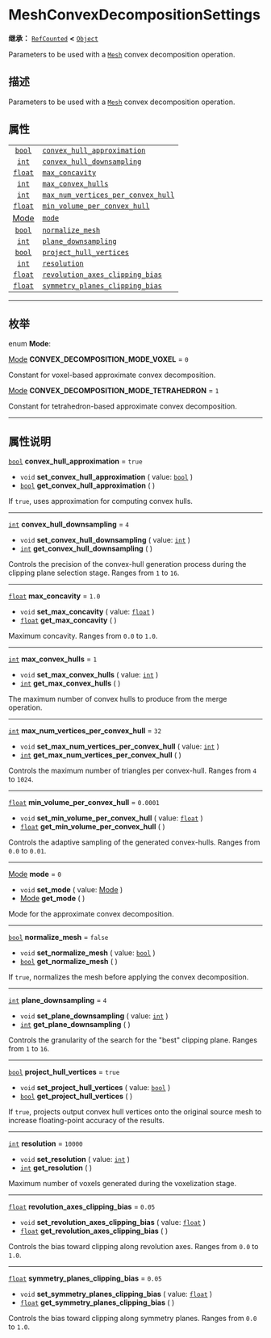 <!-- ⚠ 请勿编辑本文件 ⚠ -->
<!-- 本文档使用脚本从 WeDot 引擎源码仓库生成。 -->
<!-- 生成脚本：https://github.com/WeDot-Engine/WeDot/tree/master/doc/tools/make_md.py； -->
<!-- 原文件：https://github.com/WeDot-Engine/WeDot/tree/master/doc/classes/MeshConvexDecompositionSettings.xml。 -->

<div id="_class_meshconvexdecompositionsettings"></div>

# MeshConvexDecompositionSettings

**继承：** [`RefCounted`](class_refcounted.md) **<** [`Object`](class_object.md)

Parameters to be used with a [`Mesh`](class_mesh.md) convex decomposition operation.

## 描述

Parameters to be used with a [`Mesh`](class_mesh.md) convex decomposition operation.

## 属性

|||
|:-:|:--|
| [`bool`](class_bool.md)                            | [`convex_hull_approximation`](class_meshconvexdecompositionsettings.md#class_meshconvexdecompositionsettings_property_convex_hull_approximation)               | ``true``   |
| [`int`](class_int.md)                              | [`convex_hull_downsampling`](class_meshconvexdecompositionsettings.md#class_meshconvexdecompositionsettings_property_convex_hull_downsampling)                 | ``4``      |
| [`float`](class_float.md)                          | [`max_concavity`](class_meshconvexdecompositionsettings.md#class_meshconvexdecompositionsettings_property_max_concavity)                                       | ``1.0``    |
| [`int`](class_int.md)                              | [`max_convex_hulls`](class_meshconvexdecompositionsettings.md#class_meshconvexdecompositionsettings_property_max_convex_hulls)                                 | ``1``      |
| [`int`](class_int.md)                              | [`max_num_vertices_per_convex_hull`](class_meshconvexdecompositionsettings.md#class_meshconvexdecompositionsettings_property_max_num_vertices_per_convex_hull) | ``32``     |
| [`float`](class_float.md)                          | [`min_volume_per_convex_hull`](class_meshconvexdecompositionsettings.md#class_meshconvexdecompositionsettings_property_min_volume_per_convex_hull)             | ``0.0001`` |
| [Mode](#enum_meshconvexdecompositionsettings_mode) | [`mode`](class_meshconvexdecompositionsettings.md#class_meshconvexdecompositionsettings_property_mode)                                                         | ``0``      |
| [`bool`](class_bool.md)                            | [`normalize_mesh`](class_meshconvexdecompositionsettings.md#class_meshconvexdecompositionsettings_property_normalize_mesh)                                     | ``false``  |
| [`int`](class_int.md)                              | [`plane_downsampling`](class_meshconvexdecompositionsettings.md#class_meshconvexdecompositionsettings_property_plane_downsampling)                             | ``4``      |
| [`bool`](class_bool.md)                            | [`project_hull_vertices`](class_meshconvexdecompositionsettings.md#class_meshconvexdecompositionsettings_property_project_hull_vertices)                       | ``true``   |
| [`int`](class_int.md)                              | [`resolution`](class_meshconvexdecompositionsettings.md#class_meshconvexdecompositionsettings_property_resolution)                                             | ``10000``  |
| [`float`](class_float.md)                          | [`revolution_axes_clipping_bias`](class_meshconvexdecompositionsettings.md#class_meshconvexdecompositionsettings_property_revolution_axes_clipping_bias)       | ``0.05``   |
| [`float`](class_float.md)                          | [`symmetry_planes_clipping_bias`](class_meshconvexdecompositionsettings.md#class_meshconvexdecompositionsettings_property_symmetry_planes_clipping_bias)       | ``0.05``   |

<!-- rst-class:: classref-section-separator -->

---

## 枚举

<div id="_class_enum_meshconvexdecompositionsettings_mode"></div>

enum **Mode**: <div id="enum_meshconvexdecompositionsettings_mode"></div>

<div id="_class_meshconvexdecompositionsettings_constant_convex_decomposition_mode_voxel"></div>

[Mode](#enum_meshconvexdecompositionsettings_mode) **CONVEX_DECOMPOSITION_MODE_VOXEL** = ``0``

Constant for voxel-based approximate convex decomposition.

<div id="_class_meshconvexdecompositionsettings_constant_convex_decomposition_mode_tetrahedron"></div>

[Mode](#enum_meshconvexdecompositionsettings_mode) **CONVEX_DECOMPOSITION_MODE_TETRAHEDRON** = ``1``

Constant for tetrahedron-based approximate convex decomposition.

<!-- rst-class:: classref-section-separator -->

---

## 属性说明

<div id="_class_meshconvexdecompositionsettings_property_convex_hull_approximation"></div>

[`bool`](class_bool.md) **convex_hull_approximation** = ``true`` <div id="class_meshconvexdecompositionsettings_property_convex_hull_approximation"></div>

- `void` **set_convex_hull_approximation** ( value: [`bool`](class_bool.md) )
- [`bool`](class_bool.md) **get_convex_hull_approximation** ( )

If `true`, uses approximation for computing convex hulls.

<!-- rst-class:: classref-item-separator -->

---

<div id="_class_meshconvexdecompositionsettings_property_convex_hull_downsampling"></div>

[`int`](class_int.md) **convex_hull_downsampling** = ``4`` <div id="class_meshconvexdecompositionsettings_property_convex_hull_downsampling"></div>

- `void` **set_convex_hull_downsampling** ( value: [`int`](class_int.md) )
- [`int`](class_int.md) **get_convex_hull_downsampling** ( )

Controls the precision of the convex-hull generation process during the clipping plane selection stage. Ranges from `1` to `16`.

<!-- rst-class:: classref-item-separator -->

---

<div id="_class_meshconvexdecompositionsettings_property_max_concavity"></div>

[`float`](class_float.md) **max_concavity** = ``1.0`` <div id="class_meshconvexdecompositionsettings_property_max_concavity"></div>

- `void` **set_max_concavity** ( value: [`float`](class_float.md) )
- [`float`](class_float.md) **get_max_concavity** ( )

Maximum concavity. Ranges from `0.0` to `1.0`.

<!-- rst-class:: classref-item-separator -->

---

<div id="_class_meshconvexdecompositionsettings_property_max_convex_hulls"></div>

[`int`](class_int.md) **max_convex_hulls** = ``1`` <div id="class_meshconvexdecompositionsettings_property_max_convex_hulls"></div>

- `void` **set_max_convex_hulls** ( value: [`int`](class_int.md) )
- [`int`](class_int.md) **get_max_convex_hulls** ( )

The maximum number of convex hulls to produce from the merge operation.

<!-- rst-class:: classref-item-separator -->

---

<div id="_class_meshconvexdecompositionsettings_property_max_num_vertices_per_convex_hull"></div>

[`int`](class_int.md) **max_num_vertices_per_convex_hull** = ``32`` <div id="class_meshconvexdecompositionsettings_property_max_num_vertices_per_convex_hull"></div>

- `void` **set_max_num_vertices_per_convex_hull** ( value: [`int`](class_int.md) )
- [`int`](class_int.md) **get_max_num_vertices_per_convex_hull** ( )

Controls the maximum number of triangles per convex-hull. Ranges from `4` to `1024`.

<!-- rst-class:: classref-item-separator -->

---

<div id="_class_meshconvexdecompositionsettings_property_min_volume_per_convex_hull"></div>

[`float`](class_float.md) **min_volume_per_convex_hull** = ``0.0001`` <div id="class_meshconvexdecompositionsettings_property_min_volume_per_convex_hull"></div>

- `void` **set_min_volume_per_convex_hull** ( value: [`float`](class_float.md) )
- [`float`](class_float.md) **get_min_volume_per_convex_hull** ( )

Controls the adaptive sampling of the generated convex-hulls. Ranges from `0.0` to `0.01`.

<!-- rst-class:: classref-item-separator -->

---

<div id="_class_meshconvexdecompositionsettings_property_mode"></div>

[Mode](#enum_meshconvexdecompositionsettings_mode) **mode** = ``0`` <div id="class_meshconvexdecompositionsettings_property_mode"></div>

- `void` **set_mode** ( value: [Mode](#enum_meshconvexdecompositionsettings_mode) )
- [Mode](#enum_meshconvexdecompositionsettings_mode) **get_mode** ( )

Mode for the approximate convex decomposition.

<!-- rst-class:: classref-item-separator -->

---

<div id="_class_meshconvexdecompositionsettings_property_normalize_mesh"></div>

[`bool`](class_bool.md) **normalize_mesh** = ``false`` <div id="class_meshconvexdecompositionsettings_property_normalize_mesh"></div>

- `void` **set_normalize_mesh** ( value: [`bool`](class_bool.md) )
- [`bool`](class_bool.md) **get_normalize_mesh** ( )

If `true`, normalizes the mesh before applying the convex decomposition.

<!-- rst-class:: classref-item-separator -->

---

<div id="_class_meshconvexdecompositionsettings_property_plane_downsampling"></div>

[`int`](class_int.md) **plane_downsampling** = ``4`` <div id="class_meshconvexdecompositionsettings_property_plane_downsampling"></div>

- `void` **set_plane_downsampling** ( value: [`int`](class_int.md) )
- [`int`](class_int.md) **get_plane_downsampling** ( )

Controls the granularity of the search for the "best" clipping plane. Ranges from `1` to `16`.

<!-- rst-class:: classref-item-separator -->

---

<div id="_class_meshconvexdecompositionsettings_property_project_hull_vertices"></div>

[`bool`](class_bool.md) **project_hull_vertices** = ``true`` <div id="class_meshconvexdecompositionsettings_property_project_hull_vertices"></div>

- `void` **set_project_hull_vertices** ( value: [`bool`](class_bool.md) )
- [`bool`](class_bool.md) **get_project_hull_vertices** ( )

If `true`, projects output convex hull vertices onto the original source mesh to increase floating-point accuracy of the results.

<!-- rst-class:: classref-item-separator -->

---

<div id="_class_meshconvexdecompositionsettings_property_resolution"></div>

[`int`](class_int.md) **resolution** = ``10000`` <div id="class_meshconvexdecompositionsettings_property_resolution"></div>

- `void` **set_resolution** ( value: [`int`](class_int.md) )
- [`int`](class_int.md) **get_resolution** ( )

Maximum number of voxels generated during the voxelization stage.

<!-- rst-class:: classref-item-separator -->

---

<div id="_class_meshconvexdecompositionsettings_property_revolution_axes_clipping_bias"></div>

[`float`](class_float.md) **revolution_axes_clipping_bias** = ``0.05`` <div id="class_meshconvexdecompositionsettings_property_revolution_axes_clipping_bias"></div>

- `void` **set_revolution_axes_clipping_bias** ( value: [`float`](class_float.md) )
- [`float`](class_float.md) **get_revolution_axes_clipping_bias** ( )

Controls the bias toward clipping along revolution axes. Ranges from `0.0` to `1.0`.

<!-- rst-class:: classref-item-separator -->

---

<div id="_class_meshconvexdecompositionsettings_property_symmetry_planes_clipping_bias"></div>

[`float`](class_float.md) **symmetry_planes_clipping_bias** = ``0.05`` <div id="class_meshconvexdecompositionsettings_property_symmetry_planes_clipping_bias"></div>

- `void` **set_symmetry_planes_clipping_bias** ( value: [`float`](class_float.md) )
- [`float`](class_float.md) **get_symmetry_planes_clipping_bias** ( )

Controls the bias toward clipping along symmetry planes. Ranges from `0.0` to `1.0`.

[^virtual]: 本方法通常需要用户覆盖才能生效。
[^const]: 本方法无副作用，不会修改该实例的任何成员变量。
[^vararg]: 本方法除了能接受在此处描述的参数外，还能够继续接受任意数量的参数。
[^constructor]: 本方法用于构造某个类型。
[^static]: 调用本方法无需实例，可直接使用类名进行调用。
[^operator]: 本方法描述的是使用本类型作为左操作数的有效运算符。
[^bitfield]: 这个值是由下列位标志构成位掩码的整数。
[^void]: 无返回值。
